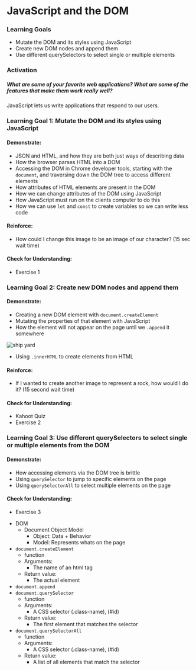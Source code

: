 # JavaScript and the DOM

### Learning Goals

- Mutate the DOM and its styles using JavaScript
- Create new DOM nodes and append them
- Use different querySelectors to select single or multiple elements



### Activation

##### What are some of your favorite web applications? What are some of the features that make them work really well?

JavaScript lets us write applications that respond to our users.



### Learning Goal 1: Mutate the DOM and its styles using JavaScript

#### Demonstrate:

- JSON and HTML, and how they are both just ways of describing data
- How the browser parses HTML into a DOM
- Accessing the DOM in Chrome developer tools, starting with the `document`, and traversing down the DOM tree to access different elements
- How attributes of HTML elements are present in the DOM
- How we can change attributes of the DOM using JavaScript
- How JavaScript must run on the clients computer to do this
- How we can use `let` and `const` to create variables so we can write less code

#### Reinforce:

- How could I change this image to be an image of our character? (15 sec wait time)

#### Check for Understanding: 

- Exercise 1

### Learning Goal 2: Create new DOM nodes and append them

#### Demonstrate:

- Creating a new DOM element with `document.createElement`
- Mutating the properties of that element with JavaScript
- How the element will not appear on the page until we `.append` it somewhere

![ship yard](https://i.imgur.com/rw1mRDl.jpg)

- Using `.innerHTML` to create elements from HTML

#### Reinforce:

- If I wanted to create another image to represent a rock, how would I do it? (15 second wait time)

#### Check for Understanding:

- Kahoot Quiz
- Exercise 2

### Learning Goal 3: Use different querySelectors to select single or multiple elements from the DOM

#### Demonstrate:

- How accessing elements via the DOM tree is brittle 
- Using  `querySelector` to jump to specific elements on the page
- Using  `querySelectorAll` to select multiple elements on the page

#### Check for Understanding: 

- Exercise 3








* DOM
    * Document Object Model
        * Object: Data + Behavior
        * Model: Represents whats on the page
* `document.createElement`
    * function
    * Arguments:
        * The name of an html tag
    * Return value:
        * The actual element
* `document.append`
* `document.querySelector`
    * function
    * Arguments:
        * A CSS selector (.class-name), (#id)
    * Return value:
        * The first element that matches the selector
* `document.querySelectorAll`
    * function
    * Arguments:
        * A CSS selector (.class-name), (#id)
    * Return value:
        * A list of all elements that match the selector